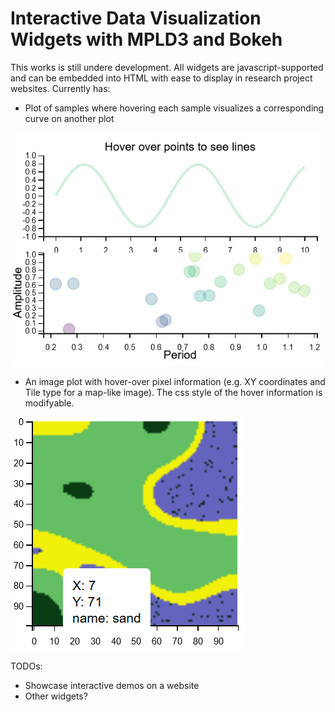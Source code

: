 # Interactive Data Visualization Widgets with MPLD3 and Bokeh

This works is still undere development. All widgets are javascript-supported and can be embedded into HTML with ease to display in research project websites. Currently has: 

- Plot of samples where hovering each sample visualizes a corresponding curve on another plot

![img/hover-lines.PNG](img/hover-lines.PNG)

- An image plot with hover-over pixel information (e.g. XY coordinates and Tile type for a map-like image). The css style of the hover information is modifyable.
 
![img/map-capture.PNG](img/map-capture.PNG)

TODOs:

- Showcase interactive demos on a website
- Other widgets?  
